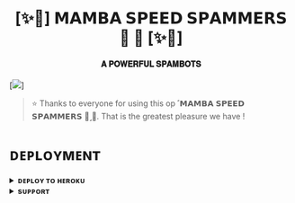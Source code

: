 <h1 align="center"><b>[✨🥀] 𝗠𝗔𝗠𝗕𝗔 𝗦𝗣𝗘𝗘𝗗 𝗦𝗣𝗔𝗠𝗠𝗘𝗥𝗦 🐍 🫧 [✨🥀]</b></h1>

<h4 align="center"> 𝐀 𝐏𝐎𝐖𝐄𝐑𝐅𝐔𝐋 𝐒𝐏𝐀𝐌𝐁𝐎𝐓𝐒</h4>

[<img src="[https://graph.org/file/2d7e674205bab8329026c.jpg](https://te.legra.ph/file/510a18c7896006c54752d.jpg)"/>]

> ⭐️ Thanks to everyone for using this op ˹𝗠𝗔𝗠𝗕𝗔 𝗦𝗣𝗘𝗘𝗗 𝗦𝗣𝗔𝗠𝗠𝗘𝗥𝗦 🐍˼🫧. That is the greatest pleasure we have !


# ᴅᴇᴘʟᴏʏᴍᴇɴᴛ


<details>
<summary><b>ᴅᴇᴘʟᴏʏ ᴛᴏ ʜᴇʀᴏᴋᴜ</b></summary>
<br>

[![Deploy](https://www.herokucdn.com/deploy/button.svg)](https://dashboard.heroku.com/new?template=https://github.com/FantasticSukhi/MAMBASPEEDSPAMMER)

</details>


<details>
<summary><b>sᴜᴘᴘᴏʀᴛ</b></summary>
<br>

<a href="https://t.me/MAMBA_UPDATES_CHAT"><img src="https://img.shields.io/badge/Join-Telegram%20Channel-red.svg?logo=Telegram"></a>

</details>

